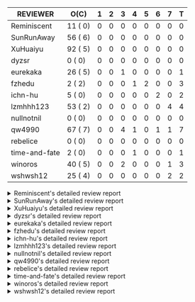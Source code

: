 |   REVIEWER    |  O(C)   | 1 | 2 | 3 | 4 | 5 | 6 | 7 | T |
|---------------|---------|---|---|---|---|---|---|---|---|
| Reminiscent   | 11 ( 0) | 0 | 0 | 0 | 0 | 0 | 0 | 0 | 0 |
| SunRunAway    | 56 ( 6) | 0 | 0 | 0 | 0 | 0 | 0 | 0 | 0 |
| XuHuaiyu      | 92 ( 5) | 0 | 0 | 0 | 0 | 0 | 0 | 0 | 0 |
| dyzsr         |  0 ( 0) | 0 | 0 | 0 | 0 | 0 | 0 | 0 | 0 |
| eurekaka      | 26 ( 5) | 0 | 0 | 1 | 0 | 0 | 0 | 0 | 1 |
| fzhedu        |  2 ( 2) | 0 | 0 | 0 | 1 | 2 | 0 | 0 | 3 |
| ichn-hu       |  5 ( 0) | 0 | 0 | 0 | 0 | 0 | 2 | 0 | 2 |
| lzmhhh123     | 53 ( 2) | 0 | 0 | 0 | 0 | 0 | 0 | 4 | 4 |
| nullnotnil    |  0 ( 0) | 0 | 0 | 0 | 0 | 0 | 0 | 0 | 0 |
| qw4990        | 67 ( 7) | 0 | 0 | 4 | 1 | 0 | 1 | 1 | 7 |
| rebelice      |  0 ( 0) | 0 | 0 | 0 | 0 | 0 | 0 | 0 | 0 |
| time-and-fate |  2 ( 0) | 0 | 0 | 0 | 1 | 0 | 0 | 0 | 1 |
| winoros       | 40 ( 5) | 0 | 0 | 2 | 0 | 0 | 0 | 1 | 3 |
| wshwsh12      | 25 ( 4) | 0 | 0 | 0 | 0 | 0 | 0 | 2 | 2 |


<details> 
  <summary>Reminiscent's detailed review report</summary> 

## To Be Reviewed

|    REPO    |                                                                   PR                                                                   | C | LASTED |
|------------|----------------------------------------------------------------------------------------------------------------------------------------|---|--------|
| tidb/21137 | [executor: specially handle empty input for apply's outer child aggregate (#20544)](https://github.com/pingcap/tidb/pull/21137)        |   | 66d21h |
| tidb/21550 | [planner : fix unsigned_decimal_col=-int_cnst access index (#21198)](https://github.com/pingcap/tidb/pull/21550)                       |   | 47d20h |
| tidb/21614 | [planner: do not propagate column eq with different column types (#21495)](https://github.com/pingcap/tidb/pull/21614)                 |   | 46d15h |
| tidb/21896 | [planner: fix union doesn't handle collate correctly (#21854)](https://github.com/pingcap/tidb/pull/21896)                             |   | 34d19h |
| tidb/21936 | [expression: fix wrong type inferring for ceiling function. (#21920)](https://github.com/pingcap/tidb/pull/21936)                      |   | 33d17h |
| tidb/21957 | [planner: fix unknown columns in join using below agg (#21922)](https://github.com/pingcap/tidb/pull/21957)                            |   | 32d23h |
| tidb/21964 | [planner: add plancodec id for all type TableScan/IndexScan. (#21935)](https://github.com/pingcap/tidb/pull/21964)                     |   | 32d19h |
| tidb/22330 | [planner: check error when correlatedAggregateResolver leaves ast.Node (#22222)](https://github.com/pingcap/tidb/pull/22330)           |   | 13d23h |
| tidb/22353 | [planner: do not cache prepared plan if optimization depends on mutable constant (#22349)](https://github.com/pingcap/tidb/pull/22353) |   | 12d23h |
| tidb/22354 | [planner: do not cache prepared plan if optimization depends on mutable constant (#22349)](https://github.com/pingcap/tidb/pull/22354) |   | 12d23h |
| tidb/22457 | [statistics: add more tests about ver2-stats](https://github.com/pingcap/tidb/pull/22457)                                              |   | 4d15h  |


## Reviewed in Last 7 Days

| REPO | PR | C | D | R |
|------|----|---|---|---|


</details> 


<details> 
  <summary>SunRunAway's detailed review report</summary> 

## To Be Reviewed

|     REPO     |                                                                      PR                                                                       | C | LASTED  |
|--------------|-----------------------------------------------------------------------------------------------------------------------------------------------|---|---------|
| docs-cn/4913 | [explain: add indexes](https://github.com/pingcap/docs-cn/pull/4913)                                                                          |   | 69d18h  |
| tidb/15370   | [planner,executor: Refactor Shuffle and implement parallel Sort](https://github.com/pingcap/tidb/pull/15370)                                  | Y | 316d19h |
| docs-cn/4933 | [explain: add joins](https://github.com/pingcap/docs-cn/pull/4933)                                                                            |   | 65d20h  |
| tidb/15462   | [executor: implement `graceHashJoin`](https://github.com/pingcap/tidb/pull/15462)                                                             | Y | 312d18h |
| tidb/16967   | [executor: Refactor Shuffle and implement parallel sort (executor part)](https://github.com/pingcap/tidb/pull/16967)                          | Y | 267d11h |
| tidb/17238   | [*: refactor table.Allocator to improve readability](https://github.com/pingcap/tidb/pull/17238)                                              |   | 254d19h |
| tidb/19120   | [executor: Concurrently fetch chunks and insert them to a concurrent hash table in hash build](https://github.com/pingcap/tidb/pull/19120)    |   | 166d22h |
| tidb/19178   | [executor: Refactor probe channel](https://github.com/pingcap/tidb/pull/19178)                                                                |   | 164d17h |
| tidb/19347   | [executor: support new syntax `create/drop binding for digest` for tidb dashboard usage](https://github.com/pingcap/tidb/pull/19347)          |   | 157d0h  |
| tidb/19807   | [executor: parallel evaluation for hash aggregate distinct](https://github.com/pingcap/tidb/pull/19807)                                       |   | 142d11h |
| tidb/19900   | [executor: enable inline projection for sort&topN](https://github.com/pingcap/tidb/pull/19900)                                                | Y | 137d19h |
| tidb/20140   | [expressions: Support `bin-to-uuid` and `uuid-to-bin`](https://github.com/pingcap/tidb/pull/20140)                                            |   | 124d23h |
| tidb/20220   | [*: new secondary index value format](https://github.com/pingcap/tidb/pull/20220)                                                             |   | 121d17h |
| tidb/20316   | [docs/design: add design doc for index usage information](https://github.com/pingcap/tidb/pull/20316)                                         |   | 116d18h |
| tidb/20335   | [planner, executor: enable inline projection for Selection](https://github.com/pingcap/tidb/pull/20335)                                       | Y | 113d18h |
| tidb/20360   | [planner: refine explain info for batch cop](https://github.com/pingcap/tidb/pull/20360)                                                      |   | 107d23h |
| tidb/20397   | [parser: replace ast.SelectLockInShareMode with ast.SelectLockForShare](https://github.com/pingcap/tidb/pull/20397)                           |   | 105d19h |
| tidb/20615   | [utils: Avoid panic when getting memory](https://github.com/pingcap/tidb/pull/20615)                                                          |   | 93d3h   |
| tidb/20689   | [expression: make TIME function compatible with MySQL (#19158)](https://github.com/pingcap/tidb/pull/20689)                                   |   | 88d21h  |
| tidb/20752   | [*: trace statsCache and preparePlanCache by Global memory tracker.](https://github.com/pingcap/tidb/pull/20752)                              |   | 83d23h  |
| tidb/20765   | [planner: support stable result mode](https://github.com/pingcap/tidb/pull/20765)                                                             |   | 83d17h  |
| tidb/21137   | [executor: specially handle empty input for apply's outer child aggregate (#20544)](https://github.com/pingcap/tidb/pull/21137)               |   | 66d21h  |
| tidb/21207   | [planner: fix the inappropriate out-of-range range estimation rule](https://github.com/pingcap/tidb/pull/21207)                               |   | 62d19h  |
| tidb/21277   | [executor: fix split table with large integers](https://github.com/pingcap/tidb/pull/21277)                                                   |   | 60d20h  |
| tidb/21364   | [expression: Add test cases to cover the cases when invalid int value is casted as TIME (#18653)](https://github.com/pingcap/tidb/pull/21364) |   | 56d2h   |
| tidb/21381   | [*: optimize analyze cluster index table](https://github.com/pingcap/tidb/pull/21381)                                                         |   | 55d18h  |
| tidb/21386   | [expression: Disable cast decimal as string push down to TiFlash](https://github.com/pingcap/tidb/pull/21386)                                 |   | 55d17h  |
| tidb/21443   | [*: Let binary literal can be convert to enum and set (#20789)](https://github.com/pingcap/tidb/pull/21443)                                   |   | 53d14h  |
| tidb/21504   | [planner: fix invalid convert type in between...and... (#19820)](https://github.com/pingcap/tidb/pull/21504)                                  | Y | 51d16h  |
| tidb/21546   | [planner: do not push down the aggregation function with correlated column (#21453)](https://github.com/pingcap/tidb/pull/21546)              |   | 48d0h   |
| tidb/21573   | [expression: fix incorrect result of IsTrue function for time types (#21534)](https://github.com/pingcap/tidb/pull/21573)                     |   | 47d13h  |
| tidb/21810   | [expression: handle hybrid field types for where clause (#21724)](https://github.com/pingcap/tidb/pull/21810)                                 |   | 40d18h  |
| tidb/21813   | [expression: handle tp.flen overflow in to_base64 function (#20947)](https://github.com/pingcap/tidb/pull/21813)                              |   | 40d18h  |
| tidb/21834   | [planner: enhanced index range calculation plan](https://github.com/pingcap/tidb/pull/21834)                                                  |   | 39d19h  |
| tidb/21876   | [planner: bypass the DNF restriction if index merge hint is specified (#20799)](https://github.com/pingcap/tidb/pull/21876)                   |   | 37d20h  |
| tidb/21877   | [planner: fix correlated aggregates which should be evaluated in outer query (#21431)](https://github.com/pingcap/tidb/pull/21877)            |   | 37d20h  |
| tidb/21878   | [planner: do not push down lock to pointGet/bacthPointGet when selection exists](https://github.com/pingcap/tidb/pull/21878)                  |   | 37d18h  |
| tidb/21890   | [*: redact some error code, part(3/3) (#21866)](https://github.com/pingcap/tidb/pull/21890)                                                   |   | 35d16h  |
| tidb/21936   | [expression: fix wrong type inferring for ceiling function. (#21920)](https://github.com/pingcap/tidb/pull/21936)                             |   | 33d17h  |
| tidb/21956   | [planner/preprocessor: disallow into-outfile clause in some place](https://github.com/pingcap/tidb/pull/21956)                                |   | 32d23h  |
| tidb/22026   | [expression: separated arithmeticPlusIntSig](https://github.com/pingcap/tidb/pull/22026)                                                      |   | 30d21h  |
| tidb/22043   | [planner, executor: enhance the limit pushdown rule.](https://github.com/pingcap/tidb/pull/22043)                                             |   | 28d11h  |
| tidb/22089   | [executor: fix signed cluster index behavior (#22085)](https://github.com/pingcap/tidb/pull/22089)                                            |   | 25d23h  |
| tidb/22104   | [executor: fix incompatible escape behaviors in `select into outfile` (#22100)](https://github.com/pingcap/tidb/pull/22104)                   |   | 25d17h  |
| tidb/22106   | [executor: avoid log duplicate index name in slow-log (#22057)](https://github.com/pingcap/tidb/pull/22106)                                   |   | 25d14h  |
| tidb/22107   | [executor: avoid log duplicate index name in slow-log (#22057)](https://github.com/pingcap/tidb/pull/22107)                                   |   | 25d14h  |
| tidb/22114   | [test: fix globalkilltest (#21987)](https://github.com/pingcap/tidb/pull/22114)                                                               |   | 25d13h  |
| tidb/22120   | [executor: fix `update ignore` into not exists partition (#21984)](https://github.com/pingcap/tidb/pull/22120)                                |   | 24d23h  |
| tidb/22136   | [executor: improve the runtime stats of index lookup reader (#21982)](https://github.com/pingcap/tidb/pull/22136)                             |   | 24d17h  |
| tidb/22181   | [planner, expression: fix error when using IN combined with subquery (#22080)](https://github.com/pingcap/tidb/pull/22181)                    |   | 19d18h  |
| tidb/22217   | [*: rewrite origin SQL with default DB for SQL bindings (#21275)](https://github.com/pingcap/tidb/pull/22217)                                 |   | 18d18h  |
| tidb/22330   | [planner: check error when correlatedAggregateResolver leaves ast.Node (#22222)](https://github.com/pingcap/tidb/pull/22330)                  |   | 13d23h  |
| tidb/22365   | [planner: check index valid while forUpdateRead (#22152)](https://github.com/pingcap/tidb/pull/22365)                                         |   | 12d19h  |
| tidb/22379   | [[experiment] executor: allow aggregation to spill disk when running out of memory quota](https://github.com/pingcap/tidb/pull/22379)         |   | 11d20h  |
| tidb/22420   | [types: convert string to MySQL BIT correctly (#21310)](https://github.com/pingcap/tidb/pull/22420)                                           |   | 6d22h   |
| tidb/22485   | [docs: Add design doc for security enhanced mode](https://github.com/pingcap/tidb/pull/22485)                                                 |   | 3d5h    |


## Reviewed in Last 7 Days

| REPO | PR | C | D | R |
|------|----|---|---|---|


</details> 


<details> 
  <summary>XuHuaiyu's detailed review report</summary> 

## To Be Reviewed

|     REPO     |                                                                              PR                                                                              | C | LASTED  |
|--------------|--------------------------------------------------------------------------------------------------------------------------------------------------------------|---|---------|
| tidb/19292   | [planner: suppport left join in join reorder](https://github.com/pingcap/tidb/pull/19292)                                                                    |   | 158d17h |
| docs-cn/5323 | [Update parameter type description](https://github.com/pingcap/docs-cn/pull/5323)                                                                            |   | 6d19h   |
| tidb/19900   | [executor: enable inline projection for sort&topN](https://github.com/pingcap/tidb/pull/19900)                                                               | Y | 137d19h |
| tidb/19957   | [executor: add builtin aggregate function `json_arrayagg`](https://github.com/pingcap/tidb/pull/19957)                                                       | Y | 135d14h |
| tidb/20040   | [planner, expression: take NullFlag into consideration when optimize the `int non-const` <cmp > `non-int const`](https://github.com/pingcap/tidb/pull/20040) | Y | 130d14h |
| tidb/20140   | [expressions: Support `bin-to-uuid` and `uuid-to-bin`](https://github.com/pingcap/tidb/pull/20140)                                                           |   | 124d23h |
| tidb/20311   | [expression: fix overflow error when convert bit to int64 (#20266)](https://github.com/pingcap/tidb/pull/20311)                                              |   | 116d22h |
| tidb/20350   | [executor: support read global indexes in IndexMergeReader and index join](https://github.com/pingcap/tidb/pull/20350)                                       | Y | 110d14h |
| tidb/20505   | [*: Add metrics for oom-action and sql memory usage.](https://github.com/pingcap/tidb/pull/20505)                                                            |   | 97d19h  |
| tidb/20576   | [*: fix stats feedback after tableReader handle multiple ranges](https://github.com/pingcap/tidb/pull/20576)                                                 |   | 95d13h  |
| tidb/20613   | [executor: fix issue of hash join fetch time inaccurate](https://github.com/pingcap/tidb/pull/20613)                                                         |   | 93d14h  |
| tidb/20752   | [*: trace statsCache and preparePlanCache by Global memory tracker.](https://github.com/pingcap/tidb/pull/20752)                                             |   | 83d23h  |
| tidb/20790   | [collation: add pinyin collation for chinese charset support](https://github.com/pingcap/tidb/pull/20790)                                                    |   | 82d21h  |
| tidb/20793   | [planner, executor: enable inline projection for Apply](https://github.com/pingcap/tidb/pull/20793)                                                          |   | 82d21h  |
| tidb/20905   | [planner: fix statement-optimize not work in `TryFastPlan`](https://github.com/pingcap/tidb/pull/20905)                                                      |   | 79d17h  |
| tidb/20972   | [expression: POC implementation of Vitess hashing algorithm.](https://github.com/pingcap/tidb/pull/20972)                                                    |   | 75d1h   |
| tidb/21064   | [planner, executor: fix cast not check error](https://github.com/pingcap/tidb/pull/21064)                                                                    |   | 70d9h   |
| tidb/21149   | [executor:Add runtime stat for IndexMergeReaderExecutor (#20653)](https://github.com/pingcap/tidb/pull/21149)                                                |   | 66d15h  |
| tidb/21228   | [executor: return the result immediately when combining LIMIT row_count with DISTINCT](https://github.com/pingcap/tidb/pull/21228)                           |   | 62d14h  |
| tidb/21304   | [executor: Add the HashAggExec runtime information (#20577)](https://github.com/pingcap/tidb/pull/21304)                                                     |   | 60d13h  |
| tidb/21334   | [*: make rollback work on user-defined variables](https://github.com/pingcap/tidb/pull/21334)                                                                |   | 59d14h  |
| tidb/21340   | [executor: initialize expensive query handler on domain creation](https://github.com/pingcap/tidb/pull/21340)                                                |   | 59d0h   |
| tidb/21425   | [planner: natural join not consider rowid and null eq not propagate (#21328)](https://github.com/pingcap/tidb/pull/21425)                                    |   | 53d22h  |
| tidb/21473   | [ddl: check the generated column offset when modifies column (#21458)](https://github.com/pingcap/tidb/pull/21473)                                           |   | 52d17h  |
| tidb/21476   | [planner: check for decimal format in cast expr (#20836)](https://github.com/pingcap/tidb/pull/21476)                                                        |   | 52d16h  |
| tidb/21477   | [planner: check for decimal format in cast expr (#20836)](https://github.com/pingcap/tidb/pull/21477)                                                        |   | 52d16h  |
| tidb/21483   | [executor, store/tikv: locks exist keys for point_get & batch_point_get (#21229)](https://github.com/pingcap/tidb/pull/21483)                                |   | 52d13h  |
| tidb/21488   | [planner: fix ambiguous field when resolve having expr  (#21165)](https://github.com/pingcap/tidb/pull/21488)                                                |   | 51d23h  |
| tidb/21504   | [planner: fix invalid convert type in between...and... (#19820)](https://github.com/pingcap/tidb/pull/21504)                                                 | Y | 51d16h  |
| tidb/21532   | [expression: set IsBooleanFlag for boolean scalar functions (#20706)](https://github.com/pingcap/tidb/pull/21532)                                            |   | 48d17h  |
| tidb/21536   | [executor: add slow-log file meta cache to avoid repeat read file meta information](https://github.com/pingcap/tidb/pull/21536)                              |   | 48d15h  |
| tidb/21550   | [planner : fix unsigned_decimal_col=-int_cnst access index (#21198)](https://github.com/pingcap/tidb/pull/21550)                                             |   | 47d20h  |
| tidb/21564   | [ddl: fix Incorrect behavior of NO_ZERO_DATE when altering table](https://github.com/pingcap/tidb/pull/21564)                                                |   | 47d16h  |
| tidb/21573   | [expression: fix incorrect result of IsTrue function for time types (#21534)](https://github.com/pingcap/tidb/pull/21573)                                    |   | 47d13h  |
| tidb/21590   | [expression: fix compatibility behaviors in sec_to_time with MySQL  (#21555)](https://github.com/pingcap/tidb/pull/21590)                                    |   | 46d21h  |
| tidb/21593   | [expression: fix convert number base for hybrid type (#21554)](https://github.com/pingcap/tidb/pull/21593)                                                   |   | 46d20h  |
| tidb/21602   | [expression: not evaluate time addition for timestamp with 2 args if 1st arg's year is zero (#21572)](https://github.com/pingcap/tidb/pull/21602)            |   | 46d18h  |
| tidb/21608   | [expression: fix error "invalid time format: '{0 0 0 0 0 0 0}'" for timestampAdd (#21591)](https://github.com/pingcap/tidb/pull/21608)                       |   | 46d17h  |
| tidb/21610   | [*: remove needless InInsertStmt (#19787)](https://github.com/pingcap/tidb/pull/21610)                                                                       |   | 46d16h  |
| tidb/21614   | [planner: do not propagate column eq with different column types (#21495)](https://github.com/pingcap/tidb/pull/21614)                                       |   | 46d15h  |
| tidb/21626   | [test: convert test to benchmard test to make ci stable (#21616)](https://github.com/pingcap/tidb/pull/21626)                                                |   | 45d23h  |
| tidb/21635   | [expression: handle invalid argument for addtime and subtime function  (#21600)](https://github.com/pingcap/tidb/pull/21635)                                 |   | 45d20h  |
| tidb/21673   | [expression, types: fix unexpected result from TIME() when fsp digits > 6 (#21652)](https://github.com/pingcap/tidb/pull/21673)                              |   | 44d18h  |
| tidb/21676   | [expression: fix compatibility of extract day_time unit functions (#21601)](https://github.com/pingcap/tidb/pull/21676)                                      |   | 44d17h  |
| tidb/21680   | [planner: report error when ORDER BY conflicts with DISTINCT (#21286)](https://github.com/pingcap/tidb/pull/21680)                                           |   | 44d16h  |
| tidb/21697   | [planner: check for only_full_group_by in ORDER BY and HAVING (#21216)](https://github.com/pingcap/tidb/pull/21697)                                          |   | 41d20h  |
| tidb/21711   | [expression: Fix unexpected panic when using IF function. (#21132)](https://github.com/pingcap/tidb/pull/21711)                                              |   | 41d18h  |
| tidb/21714   | [planner: fix the coercibility of the cast function (#21705)](https://github.com/pingcap/tidb/pull/21714)                                                    |   | 41d17h  |
| tidb/21718   | [types: fix compare object json type (#21703)](https://github.com/pingcap/tidb/pull/21718)                                                                   |   | 41d17h  |
| tidb/21785   | [types: fix compare float64 with float64 in json (#21709)](https://github.com/pingcap/tidb/pull/21785)                                                       |   | 40d22h  |
| tidb/21808   | [planner: fix the fail when we compare multi fields in the subquery (#21699)](https://github.com/pingcap/tidb/pull/21808)                                    |   | 40d19h  |
| tidb/21810   | [expression: handle hybrid field types for where clause (#21724)](https://github.com/pingcap/tidb/pull/21810)                                                |   | 40d18h  |
| tidb/21813   | [expression: handle tp.flen overflow in to_base64 function (#20947)](https://github.com/pingcap/tidb/pull/21813)                                             |   | 40d18h  |
| tidb/21839   | [planner/core: add 'split table using statistics' statement](https://github.com/pingcap/tidb/pull/21839)                                                     |   | 39d16h  |
| tidb/21853   | [expression: fix compatibility behaviors in time_format with MySQL (#21559)](https://github.com/pingcap/tidb/pull/21853)                                     |   | 38d19h  |
| tidb/21870   | [types: report error for json object with key length >= 65536 (#21779)](https://github.com/pingcap/tidb/pull/21870)                                          |   | 37d23h  |
| tidb/21874   | [expression:truncate decimal value instead of return error (#21691)](https://github.com/pingcap/tidb/pull/21874)                                             |   | 37d21h  |
| tidb/21877   | [planner: fix correlated aggregates which should be evaluated in outer query (#21431)](https://github.com/pingcap/tidb/pull/21877)                           |   | 37d20h  |
| tidb/21896   | [planner: fix union doesn't handle collate correctly (#21854)](https://github.com/pingcap/tidb/pull/21896)                                                   |   | 34d19h  |
| tidb/21916   | [server: double type column from table should ignore its decimal (#21788)](https://github.com/pingcap/tidb/pull/21916)                                       |   | 33d23h  |
| tidb/21924   | [expression: fix type infer for tidb's builtin compare(least and greatest) (#21150)](https://github.com/pingcap/tidb/pull/21924)                             |   | 33d20h  |
| tidb/21936   | [expression: fix wrong type inferring for ceiling function. (#21920)](https://github.com/pingcap/tidb/pull/21936)                                            |   | 33d17h  |
| tidb/21957   | [planner: fix unknown columns in join using below agg (#21922)](https://github.com/pingcap/tidb/pull/21957)                                                  |   | 32d23h  |
| tidb/21958   | [expression: fix comparing json with string (#21903)](https://github.com/pingcap/tidb/pull/21958)                                                            |   | 32d23h  |
| tidb/21964   | [planner: add plancodec id for all type TableScan/IndexScan. (#21935)](https://github.com/pingcap/tidb/pull/21964)                                           |   | 32d19h  |
| tidb/21972   | [executor: throw error when prepared statement is execute, deallocate or prepare (#21962)](https://github.com/pingcap/tidb/pull/21972)                       |   | 32d17h  |
| tidb/22013   | [executor: fix unstable test Issue16696 (#22009)](https://github.com/pingcap/tidb/pull/22013)                                                                |   | 31d17h  |
| tidb/22014   | [executor: fix unstable test Issue16696 (#22009)](https://github.com/pingcap/tidb/pull/22014)                                                                |   | 31d17h  |
| tidb/22107   | [executor: avoid log duplicate index name in slow-log (#22057)](https://github.com/pingcap/tidb/pull/22107)                                                  |   | 25d14h  |
| tidb/22118   | [planner: check if columns count matches for batch point get in TryFastPlan (#22044)](https://github.com/pingcap/tidb/pull/22118)                            |   | 24d23h  |
| tidb/22119   | [executor: fix `update ignore` into not exists partition (#21984)](https://github.com/pingcap/tidb/pull/22119)                                               |   | 24d23h  |
| tidb/22120   | [executor: fix `update ignore` into not exists partition (#21984)](https://github.com/pingcap/tidb/pull/22120)                                               |   | 24d23h  |
| tidb/22131   | [privilege: remove leading and trailing space when create user and role](https://github.com/pingcap/tidb/pull/22131)                                         |   | 24d20h  |
| tidb/22136   | [executor: improve the runtime stats of index lookup reader (#21982)](https://github.com/pingcap/tidb/pull/22136)                                            |   | 24d17h  |
| tidb/22141   | [store: trace `loadRegion` to see the PD region cache loading (#22092)](https://github.com/pingcap/tidb/pull/22141)                                          |   | 21d0h   |
| tidb/22142   | [store: trace `loadRegion` to see the PD region cache loading (#22092)](https://github.com/pingcap/tidb/pull/22142)                                          |   | 21d0h   |
| tidb/22148   | [session: set process info before building plan (#22101)](https://github.com/pingcap/tidb/pull/22148)                                                        |   | 20d20h  |
| tidb/22149   | [session: set process info before building plan (#22101)](https://github.com/pingcap/tidb/pull/22149)                                                        |   | 20d20h  |
| tidb/22153   | [executor: refine bigint unsigned primary key duplicate error](https://github.com/pingcap/tidb/pull/22153)                                                   |   | 20d19h  |
| tidb/22163   | [expression: separated arithmeticMinusIntSig](https://github.com/pingcap/tidb/pull/22163)                                                                    |   | 20d14h  |
| tidb/22186   | [executor: fix select into outfile with year type column has no data (#22175)](https://github.com/pingcap/tidb/pull/22186)                                   |   | 19d17h  |
| tidb/22294   | [planner, table: optimize the list partition pruner for range query](https://github.com/pingcap/tidb/pull/22294)                                             |   | 16d20h  |
| tidb/22307   | [ddl: fix update can see columns not public](https://github.com/pingcap/tidb/pull/22307)                                                                     |   | 16d16h  |
| tidb/22381   | [planner: check schema stale for plan cache when forUpdateRead](https://github.com/pingcap/tidb/pull/22381)                                                  |   | 11d15h  |
| tidb/22403   | [planner: reorder inner joins simplified from outer joins (#22392)](https://github.com/pingcap/tidb/pull/22403)                                              |   | 9d23h   |
| tidb/22407   | [types: fix return err when decimal from string value](https://github.com/pingcap/tidb/pull/22407)                                                           |   | 9d20h   |
| tidb/22418   | [expression: Optimize builtinArithmeticModRealSig and builtinGreatestDecimalSig using MergeNull method](https://github.com/pingcap/tidb/pull/22418)          |   | 7d0h    |
| tidb/22432   | [types,execute: fix errcode return like mysql when inserting incorrect int value ](https://github.com/pingcap/tidb/pull/22432)                               |   | 5d21h   |
| tidb/22454   | [metrics: fix wrong bucket name of coprocessor cache](https://github.com/pingcap/tidb/pull/22454)                                                            |   | 4d17h   |
| tidb/22457   | [statistics: add more tests about ver2-stats](https://github.com/pingcap/tidb/pull/22457)                                                                    |   | 4d15h   |
| tidb/22463   | [executor: make memory tracker for aggregate more accurate.](https://github.com/pingcap/tidb/pull/22463)                                                     |   | 4d0h    |
| tidb/22491   | [executor: skip null data in common handle during point-get (#22483)](https://github.com/pingcap/tidb/pull/22491)                                            |   | 2d20h   |


## Reviewed in Last 7 Days

| REPO | PR | C | D | R |
|------|----|---|---|---|


</details> 


<details> 
  <summary>dyzsr's detailed review report</summary> 

## To Be Reviewed

| REPO | PR | C | LASTED |
|------|----|---|--------|


## Reviewed in Last 7 Days

| REPO | PR | C | D | R |
|------|----|---|---|---|


</details> 


<details> 
  <summary>eurekaka's detailed review report</summary> 

## To Be Reviewed

|    REPO     |                                                                       PR                                                                       | C | LASTED  |
|-------------|------------------------------------------------------------------------------------------------------------------------------------------------|---|---------|
| tidb/14729  | [planner: fix constant propagation for PredicatePushDown](https://github.com/pingcap/tidb/pull/14729)                                          | Y | 348d18h |
| parser/1159 | [parser, ast: replace TIDB_STATS with STATS_EXTENDED](https://github.com/pingcap/parser/pull/1159)                                             |   | 2d20h   |
| tidb/14831  | [planner/cascades: add implementationRule for IndexLookUpJoin](https://github.com/pingcap/tidb/pull/14831)                                     |   | 341d18h |
| tidb/15090  | [planner/cascades: refine the row count estimation of TiKV layer Selection](https://github.com/pingcap/tidb/pull/15090)                        |   | 327d18h |
| tidb/15157  | [planner/cascades: implement `HashCode` method for all the LogicalPlans](https://github.com/pingcap/tidb/pull/15157)                           | Y | 325d15h |
| tidb/15335  | [planner/cascades: add transformation rule PullAggregationUpApply & EliminateMaxOneRow](https://github.com/pingcap/tidb/pull/15335)            |   | 318d18h |
| tidb/15370  | [planner,executor: Refactor Shuffle and implement parallel Sort](https://github.com/pingcap/tidb/pull/15370)                                   | Y | 316d19h |
| tidb/17276  | [planner/cascades: add rule InjectProjectionBelowSort](https://github.com/pingcap/tidb/pull/17276)                                             | Y | 251d9h  |
| tidb/18882  | [planner, executor: add explain for `MetricSummaryTableExtractor`](https://github.com/pingcap/tidb/pull/18882)                                 | Y | 178d18h |
| tidb/19347  | [executor: support new syntax `create/drop binding for digest` for tidb dashboard usage](https://github.com/pingcap/tidb/pull/19347)           |   | 157d0h  |
| tidb/20877  | [statistics: collect index usage information](https://github.com/pingcap/tidb/pull/20877)                                                      |   | 80d17h  |
| tidb/21444  | [planner: ignore anonymous index while tiflash replica is available](https://github.com/pingcap/tidb/pull/21444)                               |   | 53d13h  |
| tidb/21488  | [planner: fix ambiguous field when resolve having expr  (#21165)](https://github.com/pingcap/tidb/pull/21488)                                  |   | 51d23h  |
| tidb/21573  | [expression: fix incorrect result of IsTrue function for time types (#21534)](https://github.com/pingcap/tidb/pull/21573)                      |   | 47d13h  |
| tidb/21680  | [planner: report error when ORDER BY conflicts with DISTINCT (#21286)](https://github.com/pingcap/tidb/pull/21680)                             |   | 44d16h  |
| tidb/21697  | [planner: check for only_full_group_by in ORDER BY and HAVING (#21216)](https://github.com/pingcap/tidb/pull/21697)                            |   | 41d20h  |
| tidb/21994  | [range: fix overflow value access index ](https://github.com/pingcap/tidb/pull/21994)                                                          |   | 31d23h  |
| tidb/22330  | [planner: check error when correlatedAggregateResolver leaves ast.Node (#22222)](https://github.com/pingcap/tidb/pull/22330)                   |   | 13d23h  |
| tidb/22342  | [session: fix two cases when updating bind info (#22338)](https://github.com/pingcap/tidb/pull/22342)                                          |   | 13d19h  |
| tidb/22353  | [planner: do not cache prepared plan if optimization depends on mutable constant (#22349)](https://github.com/pingcap/tidb/pull/22353)         |   | 12d23h  |
| tidb/22354  | [planner: do not cache prepared plan if optimization depends on mutable constant (#22349)](https://github.com/pingcap/tidb/pull/22354)         |   | 12d23h  |
| tidb/22369  | [session: fix the duplicate binding case when updating bind info (#22367)](https://github.com/pingcap/tidb/pull/22369)                         |   | 12d18h  |
| tidb/22416  | [core: fix subQuery at projection in only_full_group](https://github.com/pingcap/tidb/pull/22416)                                              |   | 8d12h   |
| tidb/22443  | [planner: fix panic while get part of partition key values](https://github.com/pingcap/tidb/pull/22443)                                        |   | 4d21h   |
| tidb/22500  | [executor: fix update with point get will try to set default value for the nil of not-null column](https://github.com/pingcap/tidb/pull/22500) |   | 2d16h   |
| tidb/22504  | [*:Fix the fetchHotRegion bug that the count always zero](https://github.com/pingcap/tidb/pull/22504)                                          |   | 20h     |


## Reviewed in Last 7 Days

|    REPO    |                                                    PR                                                     | C | D |  R  |
|------------|-----------------------------------------------------------------------------------------------------------|---|---|-----|
| tidb/22465 | [statistics: fix panic occurs when stats cache inconsistency](https://github.com/pingcap/tidb/pull/22465) | Y | 3 | 22h |


</details> 


<details> 
  <summary>fzhedu's detailed review report</summary> 

## To Be Reviewed

|    REPO    |                                                   PR                                                   | C | LASTED  |
|------------|--------------------------------------------------------------------------------------------------------|---|---------|
| tidb/19845 | [expression:fix FORMAT compatibility issue #11206](https://github.com/pingcap/tidb/pull/19845)         | Y | 139d16h |
| tidb/20117 | [optimizer: fix issue on incorrect result of natural join](https://github.com/pingcap/tidb/pull/20117) | Y | 125d21h |


## Reviewed in Last 7 Days

|    REPO    |                                                         PR                                                         | C | D |  R   |
|------------|--------------------------------------------------------------------------------------------------------------------|---|---|------|
| tidb/22428 | [unistore/cophandler: change the logic of mpp execution in unit test.](https://github.com/pingcap/tidb/pull/22428) |   | 4 | 3d2h |
| tics/1360  | [Mpp avoid write tunnel timeout](https://github.com/pingcap/tics/pull/1360)                                        |   | 5 | 1d4h |
| tics/1349  | [Refine final project in DAGQueryBlockInterpreter](https://github.com/pingcap/tics/pull/1349)                      |   | 5 | 6d0h |


</details> 


<details> 
  <summary>ichn-hu's detailed review report</summary> 

## To Be Reviewed

|     REPO     |                                                             PR                                                              | C | LASTED |
|--------------|-----------------------------------------------------------------------------------------------------------------------------|---|--------|
| tidb/21676   | [expression: fix compatibility of extract day_time unit functions (#21601)](https://github.com/pingcap/tidb/pull/21676)     |   | 44d17h |
| docs-cn/5378 | [Add incompatibility caused by deprecated features in mysql-compatibility.md](https://github.com/pingcap/docs-cn/pull/5378) |   | 2d13h  |
| tidb/21850   | [expression: add implicit eval int and real for function dayname (#21806)](https://github.com/pingcap/tidb/pull/21850)      |   | 38d20h |
| tidb/21853   | [expression: fix compatibility behaviors in time_format with MySQL (#21559)](https://github.com/pingcap/tidb/pull/21853)    |   | 38d19h |
| tidb/22411   | [util/chunk: trigger disk spill for sort properly](https://github.com/pingcap/tidb/pull/22411)                              |   | 9d17h  |


## Reviewed in Last 7 Days

|    REPO    |                                                              PR                                                              | C | D |  R   |
|------------|------------------------------------------------------------------------------------------------------------------------------|---|---|------|
| tidb/22330 | [planner: check error when correlatedAggregateResolver leaves ast.Node (#22222)](https://github.com/pingcap/tidb/pull/22330) |   | 6 | 8d3h |
| tidb/22420 | [types: convert string to MySQL BIT correctly (#21310)](https://github.com/pingcap/tidb/pull/22420)                          |   | 6 | 1d2h |


</details> 


<details> 
  <summary>lzmhhh123's detailed review report</summary> 

## To Be Reviewed

|     REPO     |                                                                               PR                                                                                | C | LASTED  |
|--------------|-----------------------------------------------------------------------------------------------------------------------------------------------------------------|---|---------|
| tidb/14729   | [planner: fix constant propagation for PredicatePushDown](https://github.com/pingcap/tidb/pull/14729)                                                           | Y | 348d18h |
| docs-cn/4913 | [explain: add indexes](https://github.com/pingcap/docs-cn/pull/4913)                                                                                            |   | 69d18h  |
| tidb/17414   | [add curCost based join reorder algorithm](https://github.com/pingcap/tidb/pull/17414)                                                                          |   | 243d18h |
| tidb/19347   | [executor: support new syntax `create/drop binding for digest` for tidb dashboard usage](https://github.com/pingcap/tidb/pull/19347)                            |   | 157d0h  |
| tidb/19698   | [*: update test cases to support new collation enabled by default](https://github.com/pingcap/tidb/pull/19698)                                                  |   | 144d23h |
| tidb/20044   | [expression: Add column nullability checking before "refine args"](https://github.com/pingcap/tidb/pull/20044)                                                  | Y | 130d8h  |
| tidb/20444   | [expression: add json_merge_patch](https://github.com/pingcap/tidb/pull/20444)                                                                                  |   | 102d22h |
| tidb/20465   | [expression: add uuidShortFunction](https://github.com/pingcap/tidb/pull/20465)                                                                                 |   | 101d20h |
| tidb/20505   | [*: Add metrics for oom-action and sql memory usage.](https://github.com/pingcap/tidb/pull/20505)                                                               |   | 97d19h  |
| tidb/20618   | [planner: fix update generated columns error](https://github.com/pingcap/tidb/pull/20618)                                                                       |   | 92d21h  |
| tidb/20642   | [executor: modify admin executors to support partitioned table with global index](https://github.com/pingcap/tidb/pull/20642)                                   |   | 90d16h  |
| tidb/20825   | [executor: add diagnosis rule to check Transparent Huge Pages(THP) enabled (#20611)](https://github.com/pingcap/tidb/pull/20825)                                |   | 81d19h  |
| tidb/20903   | [planner: fix confused and unnecessary double-projection in plans.](https://github.com/pingcap/tidb/pull/20903)                                                 |   | 79d18h  |
| tidb/21018   | [planner: don't push down null sensitive join conditions (#19620)](https://github.com/pingcap/tidb/pull/21018)                                                  |   | 73d17h  |
| tidb/21051   | [executor: change read slow-log file module to concurrent](https://github.com/pingcap/tidb/pull/21051)                                                          |   | 72d15h  |
| tidb/21137   | [executor: specially handle empty input for apply's outer child aggregate (#20544)](https://github.com/pingcap/tidb/pull/21137)                                 |   | 66d21h  |
| tidb/21195   | [brie: integrate lightning to suport IMPORT statement](https://github.com/pingcap/tidb/pull/21195)                                                              |   | 62d23h  |
| tidb/21334   | [*: make rollback work on user-defined variables](https://github.com/pingcap/tidb/pull/21334)                                                                   |   | 59d14h  |
| tidb/21347   | [session: make rollback work on global variables](https://github.com/pingcap/tidb/pull/21347)                                                                   |   | 58d20h  |
| tidb/21401   | [expression: incompatibility with MySQL for ADDTIME()](https://github.com/pingcap/tidb/pull/21401)                                                              |   | 55d12h  |
| tidb/21404   | [planner: fix unexpected bad plan when IndexJoin inner side estRow is 0. (#21084)](https://github.com/pingcap/tidb/pull/21404)                                  |   | 54d23h  |
| tidb/21444   | [planner: ignore anonymous index while tiflash replica is available](https://github.com/pingcap/tidb/pull/21444)                                                |   | 53d13h  |
| tidb/21487   | [*: ensure TABLE statement works](https://github.com/pingcap/tidb/pull/21487)                                                                                   |   | 52d5h   |
| tidb/21641   | [executor: Fix pessimistic lock doesn't work on the partition table for subquery/joins](https://github.com/pingcap/tidb/pull/21641)                             |   | 45d18h  |
| tidb/21651   | [planner: allow filter condition pushing down to IndexScan for prefix index](https://github.com/pingcap/tidb/pull/21651)                                        |   | 45d14h  |
| tidb/21680   | [planner: report error when ORDER BY conflicts with DISTINCT (#21286)](https://github.com/pingcap/tidb/pull/21680)                                              |   | 44d16h  |
| tidb/21711   | [expression: Fix unexpected panic when using IF function. (#21132)](https://github.com/pingcap/tidb/pull/21711)                                                 |   | 41d18h  |
| tidb/21808   | [planner: fix the fail when we compare multi fields in the subquery (#21699)](https://github.com/pingcap/tidb/pull/21808)                                       |   | 40d19h  |
| tidb/21850   | [expression: add implicit eval int and real for function dayname (#21806)](https://github.com/pingcap/tidb/pull/21850)                                          |   | 38d20h  |
| tidb/21853   | [expression: fix compatibility behaviors in time_format with MySQL (#21559)](https://github.com/pingcap/tidb/pull/21853)                                        |   | 38d19h  |
| tidb/21870   | [types: report error for json object with key length >= 65536 (#21779)](https://github.com/pingcap/tidb/pull/21870)                                             |   | 37d23h  |
| tidb/21877   | [planner: fix correlated aggregates which should be evaluated in outer query (#21431)](https://github.com/pingcap/tidb/pull/21877)                              |   | 37d20h  |
| tidb/21924   | [expression: fix type infer for tidb's builtin compare(least and greatest) (#21150)](https://github.com/pingcap/tidb/pull/21924)                                |   | 33d20h  |
| tidb/21954   | [planner/cascades: add rule `PushSelDownApply`](https://github.com/pingcap/tidb/pull/21954)                                                                     |   | 33d0h   |
| tidb/21972   | [executor: throw error when prepared statement is execute, deallocate or prepare (#21962)](https://github.com/pingcap/tidb/pull/21972)                          |   | 32d17h  |
| tidb/22022   | [planner/codec: fix issue of decode plan error cause by without escape special char (#21937)](https://github.com/pingcap/tidb/pull/22022)                       |   | 31d0h   |
| tidb/22089   | [executor: fix signed cluster index behavior (#22085)](https://github.com/pingcap/tidb/pull/22089)                                                              |   | 25d23h  |
| tidb/22126   | [*: add `sys` schema, `sys.SCHEMA_UNUSED_INDEXES` view and `sys.SCHEMA_INDEX_USAGE` view](https://github.com/pingcap/tidb/pull/22126)                           |   | 24d20h  |
| tidb/22130   | [planner: join reorder should not change the order of output columns (#16852)](https://github.com/pingcap/tidb/pull/22130)                                      |   | 24d20h  |
| tidb/22148   | [session: set process info before building plan (#22101)](https://github.com/pingcap/tidb/pull/22148)                                                           |   | 20d20h  |
| tidb/22149   | [session: set process info before building plan (#22101)](https://github.com/pingcap/tidb/pull/22149)                                                           |   | 20d20h  |
| tidb/22174   | [expression, ddl: check the argument count for the generated column (#22154)](https://github.com/pingcap/tidb/pull/22174)                                       |   | 19d21h  |
| tidb/22188   | [planner: do not use indexMerge when the path only use a single index (#22168)](https://github.com/pingcap/tidb/pull/22188)                                     |   | 19d14h  |
| tidb/22332   | [expression, executor: fix runtime panic in WEIGHT_STRING function when the length of binary is too large (#22251)](https://github.com/pingcap/tidb/pull/22332) |   | 13d23h  |
| tidb/22359   | [table: fix insert into _tidb_rowid panic and rebase it if needed (#22062)](https://github.com/pingcap/tidb/pull/22359)                                         |   | 12d21h  |
| tidb/22360   | [table: fix insert into _tidb_rowid panic and rebase it if needed (#22062)](https://github.com/pingcap/tidb/pull/22360)                                         |   | 12d20h  |
| tidb/22361   | [table: fix insert into _tidb_rowid panic and rebase it if needed (#22062)](https://github.com/pingcap/tidb/pull/22361)                                         |   | 12d20h  |
| tidb/22372   | [executor: fix SelectForUpdate in decorrelated subquery under pessimistic mode](https://github.com/pingcap/tidb/pull/22372)                                     |   | 12d10h  |
| tidb/22421   | [expression: handle duration type infer in least and greatest (#22271)](https://github.com/pingcap/tidb/pull/22421)                                             |   | 6d22h   |
| tidb/22428   | [unistore/cophandler: change the logic of mpp execution in unit test.](https://github.com/pingcap/tidb/pull/22428)                                              |   | 6d14h   |
| tidb/22430   | [*: refactor table.Table interface, clean up unnecessay methods](https://github.com/pingcap/tidb/pull/22430)                                                    |   | 6d0h    |
| tidb/22433   | [statistics: merge partition-level TopN to global-level TopN](https://github.com/pingcap/tidb/pull/22433)                                                       |   | 5d20h   |
| tidb/22491   | [executor: skip null data in common handle during point-get (#22483)](https://github.com/pingcap/tidb/pull/22491)                                               |   | 2d20h   |


## Reviewed in Last 7 Days

|        REPO         |                                                 PR                                                  | C | D |   R    |
|---------------------|-----------------------------------------------------------------------------------------------------|---|---|--------|
| tidb/22385          | [executor: fix typo ](https://github.com/pingcap/tidb/pull/22385)                                   |   | 7 | 4d4h   |
| tidb/22137          | [expression: separated arithmeticModIntSig](https://github.com/pingcap/tidb/pull/22137)             |   | 7 | 17d17h |
| tidb/22420          | [types: convert string to MySQL BIT correctly (#21310)](https://github.com/pingcap/tidb/pull/22420) |   | 7 | 3h     |
| automated-tests/567 | [copr_cache add ticases](https://github.com/pingcap/automated-tests/pull/567)                       |   | 7 | 0h     |


</details> 


<details> 
  <summary>nullnotnil's detailed review report</summary> 

## To Be Reviewed

| REPO | PR | C | LASTED |
|------|----|---|--------|


## Reviewed in Last 7 Days

| REPO | PR | C | D | R |
|------|----|---|---|---|


</details> 


<details> 
  <summary>qw4990's detailed review report</summary> 

## To Be Reviewed

|    REPO    |                                                                           PR                                                                           | C | LASTED  |
|------------|--------------------------------------------------------------------------------------------------------------------------------------------------------|---|---------|
| tidb/16305 | [expression: separate signatures for `ModInt`](https://github.com/pingcap/tidb/pull/16305)                                                             | Y | 287d0h  |
| tidb/16967 | [executor: Refactor Shuffle and implement parallel sort (executor part)](https://github.com/pingcap/tidb/pull/16967)                                   | Y | 267d11h |
| tidb/17396 | [types: improve StrToDate performance](https://github.com/pingcap/tidb/pull/17396)                                                                     | Y | 244d10h |
| tidb/18882 | [planner, executor: add explain for `MetricSummaryTableExtractor`](https://github.com/pingcap/tidb/pull/18882)                                         | Y | 178d18h |
| tidb/19029 | [types: fix unexpected NOT_NULL flags](https://github.com/pingcap/tidb/pull/19029)                                                                     |   | 171d23h |
| tidb/19120 | [executor: Concurrently fetch chunks and insert them to a concurrent hash table in hash build](https://github.com/pingcap/tidb/pull/19120)             |   | 166d22h |
| tidb/19292 | [planner: suppport left join in join reorder](https://github.com/pingcap/tidb/pull/19292)                                                              |   | 158d17h |
| tidb/19957 | [executor: add builtin aggregate function `json_arrayagg`](https://github.com/pingcap/tidb/pull/19957)                                                 | Y | 135d14h |
| tidb/20011 | [statistics: fix incorrect total count used in index selectivity computation](https://github.com/pingcap/tidb/pull/20011)                              |   | 131d16h |
| tidb/20316 | [docs/design: add design doc for index usage information](https://github.com/pingcap/tidb/pull/20316)                                                  |   | 116d18h |
| tidb/20354 | [planner: rename relational operators (#14575)](https://github.com/pingcap/tidb/pull/20354)                                                            | Y | 109d6h  |
| tidb/20689 | [expression: make TIME function compatible with MySQL (#19158)](https://github.com/pingcap/tidb/pull/20689)                                            |   | 88d21h  |
| tidb/20708 | [*: separate auto_increment ID allocator from _tidb_rowid allocator](https://github.com/pingcap/tidb/pull/20708)                                       |   | 87d21h  |
| tidb/20972 | [expression: POC implementation of Vitess hashing algorithm.](https://github.com/pingcap/tidb/pull/20972)                                              |   | 75d1h   |
| tidb/21018 | [planner: don't push down null sensitive join conditions (#19620)](https://github.com/pingcap/tidb/pull/21018)                                         |   | 73d17h  |
| tidb/21137 | [executor: specially handle empty input for apply's outer child aggregate (#20544)](https://github.com/pingcap/tidb/pull/21137)                        |   | 66d21h  |
| tidb/21149 | [executor:Add runtime stat for IndexMergeReaderExecutor (#20653)](https://github.com/pingcap/tidb/pull/21149)                                          |   | 66d15h  |
| tidb/21304 | [executor: Add the HashAggExec runtime information (#20577)](https://github.com/pingcap/tidb/pull/21304)                                               |   | 60d13h  |
| tidb/21318 | [planner, expression: use the range of column types to simplify expressions](https://github.com/pingcap/tidb/pull/21318)                               |   | 59d19h  |
| tidb/21359 | [*: add runtime stats for split region statement](https://github.com/pingcap/tidb/pull/21359)                                                          |   | 58d13h  |
| tidb/21401 | [expression: incompatibility with MySQL for ADDTIME()](https://github.com/pingcap/tidb/pull/21401)                                                     |   | 55d12h  |
| tidb/21408 | [statistics: fix a bug which causes panic when using the clustered index and the new collation (#21379)](https://github.com/pingcap/tidb/pull/21408)   |   | 54d20h  |
| tidb/21424 | [sessionctx: move set variable to sysvar struct](https://github.com/pingcap/tidb/pull/21424)                                                           |   | 54d5h   |
| tidb/21464 | [server: return results of ongoing queries when graceful shutdown (#19669)](https://github.com/pingcap/tidb/pull/21464)                                |   | 52d20h  |
| tidb/21471 | [session: fix ineffective EXPLAIN FOR CONNECTION statement (#21044)](https://github.com/pingcap/tidb/pull/21471)                                       |   | 52d18h  |
| tidb/21476 | [planner: check for decimal format in cast expr (#20836)](https://github.com/pingcap/tidb/pull/21476)                                                  |   | 52d16h  |
| tidb/21477 | [planner: check for decimal format in cast expr (#20836)](https://github.com/pingcap/tidb/pull/21477)                                                  |   | 52d16h  |
| tidb/21508 | [execution: fix dayofweek('0000-00-00') behavior](https://github.com/pingcap/tidb/pull/21508)                                                          |   | 51d10h  |
| tidb/21525 | [expression: fix compatibility behaviors in zero datetime with MySQL (#21220)](https://github.com/pingcap/tidb/pull/21525)                             |   | 48d20h  |
| tidb/21610 | [*: remove needless InInsertStmt (#19787)](https://github.com/pingcap/tidb/pull/21610)                                                                 |   | 46d16h  |
| tidb/21665 | [executor: fix LEAD and LAG's default value can not adapt to field type (#20747)](https://github.com/pingcap/tidb/pull/21665)                          |   | 44d19h  |
| tidb/21680 | [planner: report error when ORDER BY conflicts with DISTINCT (#21286)](https://github.com/pingcap/tidb/pull/21680)                                     |   | 44d16h  |
| tidb/21711 | [expression: Fix unexpected panic when using IF function. (#21132)](https://github.com/pingcap/tidb/pull/21711)                                        |   | 41d18h  |
| tidb/21876 | [planner: bypass the DNF restriction if index merge hint is specified (#20799)](https://github.com/pingcap/tidb/pull/21876)                            |   | 37d20h  |
| tidb/21887 | [types: support %X %V %W formats for STR_TO_DATE()](https://github.com/pingcap/tidb/pull/21887)                                                        |   | 36d12h  |
| tidb/21924 | [expression: fix type infer for tidb's builtin compare(least and greatest) (#21150)](https://github.com/pingcap/tidb/pull/21924)                       |   | 33d20h  |
| tidb/21930 | [planner: propagate NDV of column groups across plan nodes (#17854)](https://github.com/pingcap/tidb/pull/21930)                                       |   | 33d18h  |
| tidb/21969 | [types:  Add a limitation about float data type (#20929)](https://github.com/pingcap/tidb/pull/21969)                                                  |   | 32d18h  |
| tidb/21971 | [executor: fix `insert ignore` into not exists partition (#21904)](https://github.com/pingcap/tidb/pull/21971)                                         |   | 32d17h  |
| tidb/21977 | [expression: log functions that can not be pushed to cop](https://github.com/pingcap/tidb/pull/21977)                                                  |   | 32d16h  |
| tidb/22021 | [distsql: fix cop stats string display when there is only 1 rpc (#21901) (#21999)](https://github.com/pingcap/tidb/pull/22021)                         |   | 31d0h   |
| tidb/22090 | [planner: push aggregation operators down to projection and union by default](https://github.com/pingcap/tidb/pull/22090)                              |   | 25d23h  |
| tidb/22104 | [executor: fix incompatible escape behaviors in `select into outfile` (#22100)](https://github.com/pingcap/tidb/pull/22104)                            |   | 25d17h  |
| tidb/22106 | [executor: avoid log duplicate index name in slow-log (#22057)](https://github.com/pingcap/tidb/pull/22106)                                            |   | 25d14h  |
| tidb/22107 | [executor: avoid log duplicate index name in slow-log (#22057)](https://github.com/pingcap/tidb/pull/22107)                                            |   | 25d14h  |
| tidb/22110 | [config, session: promise the compatibility of oom-action when upgrading (#22102)](https://github.com/pingcap/tidb/pull/22110)                         |   | 25d13h  |
| tidb/22118 | [planner: check if columns count matches for batch point get in TryFastPlan (#22044)](https://github.com/pingcap/tidb/pull/22118)                      |   | 24d23h  |
| tidb/22136 | [executor: improve the runtime stats of index lookup reader (#21982)](https://github.com/pingcap/tidb/pull/22136)                                      |   | 24d17h  |
| tidb/22146 | [executor: forbid SFU on view](https://github.com/pingcap/tidb/pull/22146)                                                                             |   | 20d22h  |
| tidb/22217 | [*: rewrite origin SQL with default DB for SQL bindings (#21275)](https://github.com/pingcap/tidb/pull/22217)                                          |   | 18d18h  |
| tidb/22234 | [executor, planner: ON DUPLICATE UPDATE can refer to un-project col (#14412)](https://github.com/pingcap/tidb/pull/22234)                              |   | 18d15h  |
| tidb/22261 | [time: fix parse datetime won't truncate the reluctant string (#22232)](https://github.com/pingcap/tidb/pull/22261)                                    |   | 17d20h  |
| tidb/22307 | [ddl: fix update can see columns not public](https://github.com/pingcap/tidb/pull/22307)                                                               |   | 16d16h  |
| tidb/22342 | [session: fix two cases when updating bind info (#22338)](https://github.com/pingcap/tidb/pull/22342)                                                  |   | 13d19h  |
| tidb/22369 | [session: fix the duplicate binding case when updating bind info (#22367)](https://github.com/pingcap/tidb/pull/22369)                                 |   | 12d18h  |
| tidb/22374 | [expression: separated arithmeticIntDivideSig](https://github.com/pingcap/tidb/pull/22374)                                                             |   | 12d1h   |
| tidb/22380 | [ddl: support placement rules for exchanging partitions](https://github.com/pingcap/tidb/pull/22380)                                                   |   | 11d17h  |
| tidb/22406 | [executor: metrics slow query is divided into internal and general (#22350)](https://github.com/pingcap/tidb/pull/22406)                               |   | 9d20h   |
| tidb/22409 | [*: use CLUSTERED and NONCLUSTERED to control primary key type](https://github.com/pingcap/tidb/pull/22409)                                            |   | 9d19h   |
| tidb/22415 | [ddl: refactor placement package](https://github.com/pingcap/tidb/pull/22415)                                                                          |   | 8d18h   |
| tidb/22456 | [distsql, executor: disable cache during staleness transaction](https://github.com/pingcap/tidb/pull/22456)                                            |   | 4d16h   |
| tidb/22465 | [statistics: fix panic occurs when stats cache inconsistency](https://github.com/pingcap/tidb/pull/22465)                                              | Y | 3d21h   |
| tidb/22471 | [ddl, executor: fix creating unique index without partition column error when enable-global-index is true](https://github.com/pingcap/tidb/pull/22471) |   | 3d18h   |
| tidb/22481 | [executor: fix load data in file get wrong result #20854 (#21895)](https://github.com/pingcap/tidb/pull/22481)                                         |   | 3d13h   |
| tidb/22489 | [infoschema: support query partition_id from infoschema.partitions (#22240)](https://github.com/pingcap/tidb/pull/22489)                               |   | 2d20h   |
| tidb/22490 | [infoschema: support query partition_id from infoschema.partitions (#22240)](https://github.com/pingcap/tidb/pull/22490)                               |   | 2d20h   |
| tidb/22507 | [types: fix the bug about the wrong query result for decimal type ](https://github.com/pingcap/tidb/pull/22507)                                        |   | 0h      |


## Reviewed in Last 7 Days

|     REPO     |                                                                         PR                                                                          | C | D |   R    |
|--------------|-----------------------------------------------------------------------------------------------------------------------------------------------------|---|---|--------|
| tidb/22479   | [statistics: fix inaccurate row count estimation caused by cross validation using invalid column stats](https://github.com/pingcap/tidb/pull/22479) |   | 3 | 19h    |
| tidb/22428   | [unistore/cophandler: change the logic of mpp execution in unit test.](https://github.com/pingcap/tidb/pull/22428)                                  |   | 3 | 3d18h  |
| tidb/22240   | [infoschema: support query partition_id from infoschema.partitions](https://github.com/pingcap/tidb/pull/22240)                                     |   | 3 | 15d16h |
| tidb/21842   | [planner: Shuffle hash agg](https://github.com/pingcap/tidb/pull/21842)                                                                             |   | 3 | 36d11h |
| tidb/22461   | [planner, executor, statistics: add tests for version 2 and fix bugs](https://github.com/pingcap/tidb/pull/22461)                                   |   | 4 | 16h    |
| docs-cn/4669 | [sql-optimization: extended statistics documentation](https://github.com/pingcap/docs-cn/pull/4669)                                                 |   | 6 | 98d0h  |
| tidb/22402   | [planner: reorder inner joins simplified from outer joins (#22392)](https://github.com/pingcap/tidb/pull/22402)                                     |   | 7 | 3d8h   |


</details> 


<details> 
  <summary>rebelice's detailed review report</summary> 

## To Be Reviewed

| REPO | PR | C | LASTED |
|------|----|---|--------|


## Reviewed in Last 7 Days

| REPO | PR | C | D | R |
|------|----|---|---|---|


</details> 


<details> 
  <summary>time-and-fate's detailed review report</summary> 

## To Be Reviewed

|    REPO    |                                                        PR                                                         | C | LASTED |
|------------|-------------------------------------------------------------------------------------------------------------------|---|--------|
| tidb/20877 | [statistics: collect index usage information](https://github.com/pingcap/tidb/pull/20877)                         |   | 80d17h |
| tidb/22461 | [planner, executor, statistics: add tests for version 2 and fix bugs](https://github.com/pingcap/tidb/pull/22461) |   | 4d8h   |


## Reviewed in Last 7 Days

|    REPO    |                                            PR                                             | C | D |  R  |
|------------|-------------------------------------------------------------------------------------------|---|---|-----|
| tidb/22457 | [statistics: add more tests about ver2-stats](https://github.com/pingcap/tidb/pull/22457) |   | 4 | 15h |


</details> 


<details> 
  <summary>winoros's detailed review report</summary> 

## To Be Reviewed

|     REPO     |                                                                          PR                                                                          | C | LASTED  |
|--------------|------------------------------------------------------------------------------------------------------------------------------------------------------|---|---------|
| tidb/14424   | [expression: add nullable() method to check whether an expression can return null](https://github.com/pingcap/tidb/pull/14424)                       |   | 381d18h |
| docs-cn/4669 | [sql-optimization: extended statistics documentation](https://github.com/pingcap/docs-cn/pull/4669)                                                  |   | 103d17h |
| tidb/14831   | [planner/cascades: add implementationRule for IndexLookUpJoin](https://github.com/pingcap/tidb/pull/14831)                                           |   | 341d18h |
| tidb/15090   | [planner/cascades: refine the row count estimation of TiKV layer Selection](https://github.com/pingcap/tidb/pull/15090)                              |   | 327d18h |
| tidb/15157   | [planner/cascades: implement `HashCode` method for all the LogicalPlans](https://github.com/pingcap/tidb/pull/15157)                                 | Y | 325d15h |
| tidb/15426   | [planner/cascades: add transformation rule PushSelDownApply & refactor PushSelDownJoin](https://github.com/pingcap/tidb/pull/15426)                  |   | 313d17h |
| tidb/16967   | [executor: Refactor Shuffle and implement parallel sort (executor part)](https://github.com/pingcap/tidb/pull/16967)                                 | Y | 267d11h |
| tidb/17414   | [add curCost based join reorder algorithm](https://github.com/pingcap/tidb/pull/17414)                                                               |   | 243d18h |
| tidb/17996   | [planner: push avg & distinct functions across join](https://github.com/pingcap/tidb/pull/17996)                                                     | Y | 225d11h |
| tidb/19957   | [executor: add builtin aggregate function `json_arrayagg`](https://github.com/pingcap/tidb/pull/19957)                                               | Y | 135d14h |
| tidb/20011   | [statistics: fix incorrect total count used in index selectivity computation](https://github.com/pingcap/tidb/pull/20011)                            |   | 131d16h |
| tidb/20311   | [expression: fix overflow error when convert bit to int64 (#20266)](https://github.com/pingcap/tidb/pull/20311)                                      |   | 116d22h |
| tidb/20765   | [planner: support stable result mode](https://github.com/pingcap/tidb/pull/20765)                                                                    |   | 83d17h  |
| tidb/20877   | [statistics: collect index usage information](https://github.com/pingcap/tidb/pull/20877)                                                            |   | 80d17h  |
| tidb/21018   | [planner: don't push down null sensitive join conditions (#19620)](https://github.com/pingcap/tidb/pull/21018)                                       |   | 73d17h  |
| tidb/21137   | [executor: specially handle empty input for apply's outer child aggregate (#20544)](https://github.com/pingcap/tidb/pull/21137)                      |   | 66d21h  |
| tidb/21207   | [planner: fix the inappropriate out-of-range range estimation rule](https://github.com/pingcap/tidb/pull/21207)                                      |   | 62d19h  |
| tidb/21408   | [statistics: fix a bug which causes panic when using the clustered index and the new collation (#21379)](https://github.com/pingcap/tidb/pull/21408) |   | 54d20h  |
| tidb/21425   | [planner: natural join not consider rowid and null eq not propagate (#21328)](https://github.com/pingcap/tidb/pull/21425)                            |   | 53d22h  |
| tidb/21476   | [planner: check for decimal format in cast expr (#20836)](https://github.com/pingcap/tidb/pull/21476)                                                |   | 52d16h  |
| tidb/21477   | [planner: check for decimal format in cast expr (#20836)](https://github.com/pingcap/tidb/pull/21477)                                                |   | 52d16h  |
| tidb/21487   | [*: ensure TABLE statement works](https://github.com/pingcap/tidb/pull/21487)                                                                        |   | 52d5h   |
| tidb/21614   | [planner: do not propagate column eq with different column types (#21495)](https://github.com/pingcap/tidb/pull/21614)                               |   | 46d15h  |
| tidb/21714   | [planner: fix the coercibility of the cast function (#21705)](https://github.com/pingcap/tidb/pull/21714)                                            |   | 41d17h  |
| tidb/21808   | [planner: fix the fail when we compare multi fields in the subquery (#21699)](https://github.com/pingcap/tidb/pull/21808)                            |   | 40d19h  |
| tidb/21876   | [planner: bypass the DNF restriction if index merge hint is specified (#20799)](https://github.com/pingcap/tidb/pull/21876)                          |   | 37d20h  |
| tidb/21877   | [planner: fix correlated aggregates which should be evaluated in outer query (#21431)](https://github.com/pingcap/tidb/pull/21877)                   |   | 37d20h  |
| tidb/21930   | [planner: propagate NDV of column groups across plan nodes (#17854)](https://github.com/pingcap/tidb/pull/21930)                                     |   | 33d18h  |
| tidb/21957   | [planner: fix unknown columns in join using below agg (#21922)](https://github.com/pingcap/tidb/pull/21957)                                          |   | 32d23h  |
| tidb/21964   | [planner: add plancodec id for all type TableScan/IndexScan. (#21935)](https://github.com/pingcap/tidb/pull/21964)                                   |   | 32d19h  |
| tidb/21976   | [planner: report error for invalid window specs which are not used (#21083)](https://github.com/pingcap/tidb/pull/21976)                             |   | 32d16h  |
| tidb/22022   | [planner/codec: fix issue of decode plan error cause by without escape special char (#21937)](https://github.com/pingcap/tidb/pull/22022)            |   | 31d0h   |
| tidb/22090   | [planner: push aggregation operators down to projection and union by default](https://github.com/pingcap/tidb/pull/22090)                            |   | 25d23h  |
| tidb/22118   | [planner: check if columns count matches for batch point get in TryFastPlan (#22044)](https://github.com/pingcap/tidb/pull/22118)                    |   | 24d23h  |
| tidb/22365   | [planner: check index valid while forUpdateRead (#22152)](https://github.com/pingcap/tidb/pull/22365)                                                |   | 12d19h  |
| tidb/22409   | [*: use CLUSTERED and NONCLUSTERED to control primary key type](https://github.com/pingcap/tidb/pull/22409)                                          |   | 9d19h   |
| tidb/22465   | [statistics: fix panic occurs when stats cache inconsistency](https://github.com/pingcap/tidb/pull/22465)                                            | Y | 3d21h   |
| tidb/22489   | [infoschema: support query partition_id from infoschema.partitions (#22240)](https://github.com/pingcap/tidb/pull/22489)                             |   | 2d20h   |
| tidb/22490   | [infoschema: support query partition_id from infoschema.partitions (#22240)](https://github.com/pingcap/tidb/pull/22490)                             |   | 2d20h   |
| tidb/22504   | [*:Fix the fetchHotRegion bug that the count always zero](https://github.com/pingcap/tidb/pull/22504)                                                |   | 20h     |


## Reviewed in Last 7 Days

|    REPO    |                                                                         PR                                                                          | C | D |   R   |
|------------|-----------------------------------------------------------------------------------------------------------------------------------------------------|---|---|-------|
| tidb/22479 | [statistics: fix inaccurate row count estimation caused by cross validation using invalid column stats](https://github.com/pingcap/tidb/pull/22479) |   | 3 | 19h   |
| tidb/22457 | [statistics: add more tests about ver2-stats](https://github.com/pingcap/tidb/pull/22457)                                                           |   | 3 | 1d18h |
| tidb/22422 | [util: change point array to *point array](https://github.com/pingcap/tidb/pull/22422)                                                              |   | 7 | 2h    |


</details> 


<details> 
  <summary>wshwsh12's detailed review report</summary> 

## To Be Reviewed

|    REPO    |                                                               PR                                                               | C | LASTED  |
|------------|--------------------------------------------------------------------------------------------------------------------------------|---|---------|
| tidb/15462 | [executor: implement `graceHashJoin`](https://github.com/pingcap/tidb/pull/15462)                                              | Y | 312d18h |
| tidb/17996 | [planner: push avg & distinct functions across join](https://github.com/pingcap/tidb/pull/17996)                               | Y | 225d11h |
| tidb/19557 | [*: Integrate timeline tracing with TiKV](https://github.com/pingcap/tidb/pull/19557)                                          |   | 150d0h  |
| tidb/19807 | [executor: parallel evaluation for hash aggregate distinct](https://github.com/pingcap/tidb/pull/19807)                        |   | 142d11h |
| tidb/19957 | [executor: add builtin aggregate function `json_arrayagg`](https://github.com/pingcap/tidb/pull/19957)                         | Y | 135d14h |
| tidb/20044 | [expression: Add column nullability checking before "refine args"](https://github.com/pingcap/tidb/pull/20044)                 | Y | 130d8h  |
| tidb/21381 | [*: optimize analyze cluster index table](https://github.com/pingcap/tidb/pull/21381)                                          |   | 55d18h  |
| tidb/21487 | [*: ensure TABLE statement works](https://github.com/pingcap/tidb/pull/21487)                                                  |   | 52d5h   |
| tidb/21839 | [planner/core: add 'split table using statistics' statement](https://github.com/pingcap/tidb/pull/21839)                       |   | 39d16h  |
| tidb/21887 | [types: support %X %V %W formats for STR_TO_DATE()](https://github.com/pingcap/tidb/pull/21887)                                |   | 36d12h  |
| tidb/21945 | [distsql: fix cop stats string display when there is only 1 rpc (#21901)](https://github.com/pingcap/tidb/pull/21945)          |   | 33d15h  |
| tidb/21957 | [planner: fix unknown columns in join using below agg (#21922)](https://github.com/pingcap/tidb/pull/21957)                    |   | 32d23h  |
| tidb/22110 | [config, session: promise the compatibility of oom-action when upgrading (#22102)](https://github.com/pingcap/tidb/pull/22110) |   | 25d13h  |
| tidb/22269 | [executor: check storage.block-cache.capacity value](https://github.com/pingcap/tidb/pull/22269)                               |   | 17d17h  |
| tidb/22360 | [table: fix insert into _tidb_rowid panic and rebase it if needed (#22062)](https://github.com/pingcap/tidb/pull/22360)        |   | 12d20h  |
| tidb/22378 | [executor: vectorize hash aggregate](https://github.com/pingcap/tidb/pull/22378)                                               |   | 11d20h  |
| tidb/22382 | [*: add infoschema client errors](https://github.com/pingcap/tidb/pull/22382)                                                  |   | 11d6h   |
| tidb/22406 | [executor: metrics slow query is divided into internal and general (#22350)](https://github.com/pingcap/tidb/pull/22406)       |   | 9d20h   |
| tidb/22411 | [util/chunk: trigger disk spill for sort properly](https://github.com/pingcap/tidb/pull/22411)                                 |   | 9d17h   |
| tidb/22421 | [expression: handle duration type infer in least and greatest (#22271)](https://github.com/pingcap/tidb/pull/22421)            |   | 6d22h   |
| tidb/22426 | [expression: fix bugs in builtinfunction ArithmeticMinusInt logic](https://github.com/pingcap/tidb/pull/22426)                 |   | 6d17h   |
| tidb/22448 | [session: fix the bug that may cause upgrading from v4.0.10 fail](https://github.com/pingcap/tidb/pull/22448)                  |   | 4d20h   |
| tidb/22454 | [metrics: fix wrong bucket name of coprocessor cache](https://github.com/pingcap/tidb/pull/22454)                              |   | 4d17h   |
| tidb/22475 | [*: fix parser error format when value overflow](https://github.com/pingcap/tidb/pull/22475)                                   |   | 3d17h   |
| tidb/22499 | [*: preventing SQL injection](https://github.com/pingcap/tidb/pull/22499)                                                      |   | 2d17h   |


## Reviewed in Last 7 Days

|    REPO    |                                                     PR                                                     | C | D |   R    |
|------------|------------------------------------------------------------------------------------------------------------|---|---|--------|
| tidb/20905 | [planner: fix statement-optimize not work in `TryFastPlan`](https://github.com/pingcap/tidb/pull/20905)    |   | 7 | 73d17h |
| tidb/22271 | [expression: handle duration type infer in least and greatest](https://github.com/pingcap/tidb/pull/22271) |   | 7 | 10d18h |


</details> 

